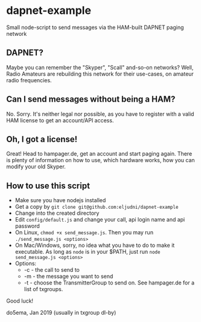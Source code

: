 # dapnet-example
Small node-script to send messages via the HAM-built DAPNET paging network

## DAPNET?
Maybe you can remember the "Skyper", "Scall" and-so-on networks?
Well, Radio Amateurs are rebuilding this network for their use-cases, on amateur radio frequencies.

## Can I send messages without being a HAM?
No. Sorry. It's neither legal nor possible, as you have to register with a valid HAM license to get an account/API access.

## Oh, I got a license!
Great! Head to hampager.de, get an account and start paging again. There is plenty of information on how to use, which hardware works, how you can modify your old Skyper.

## How to use this script
* Make sure you have nodejs installed
* Get a copy by `git clone git@github.com:eljudni/dapnet-example`
* Change into the created directory
* Edit `config/default.js` and change your call, api login name and api password
* On Linux, `chmod +x send_message.js`. Then you may run `./send_message.js <options>`
* On Mac/Windows, sorry, no idea what you have to do to make it executable. As long as `node` is in your $PATH, just run `node send_message.js <options>`
* Options:
    * -c <call> - the call to send to
    * -m <message> - the message you want to send
    * -t <txgroup> - choose the TransmitterGroup to send on. See hampager.de for a list of txgroups.

Good luck!

do5ema, Jan 2019 (usually in txgroup dl-by)